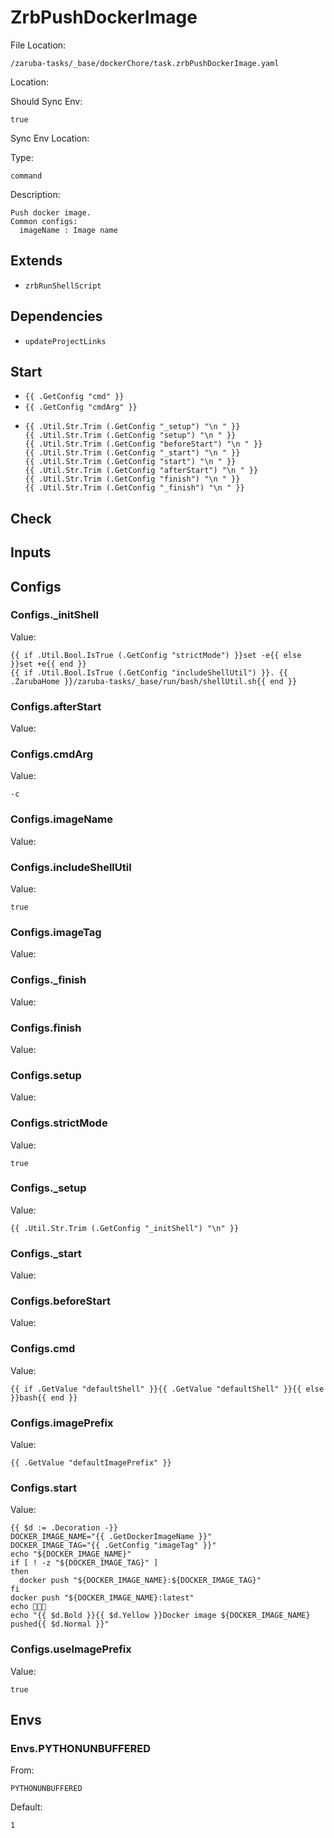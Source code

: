
# ZrbPushDockerImage

File Location:

    /zaruba-tasks/_base/dockerChore/task.zrbPushDockerImage.yaml


Location:




Should Sync Env:

    true


Sync Env Location:




Type:

    command


Description:

    Push docker image.
    Common configs:
      imageName : Image name




## Extends

* `zrbRunShellScript`


## Dependencies

* `updateProjectLinks`


## Start

* `{{ .GetConfig "cmd" }}`
* `{{ .GetConfig "cmdArg" }}`
*
    ```
    {{ .Util.Str.Trim (.GetConfig "_setup") "\n " }}
    {{ .Util.Str.Trim (.GetConfig "setup") "\n " }}
    {{ .Util.Str.Trim (.GetConfig "beforeStart") "\n " }}
    {{ .Util.Str.Trim (.GetConfig "_start") "\n " }}
    {{ .Util.Str.Trim (.GetConfig "start") "\n " }}
    {{ .Util.Str.Trim (.GetConfig "afterStart") "\n " }}
    {{ .Util.Str.Trim (.GetConfig "finish") "\n " }}
    {{ .Util.Str.Trim (.GetConfig "_finish") "\n " }}

    ```


## Check




## Inputs


## Configs


### Configs._initShell

Value:

    {{ if .Util.Bool.IsTrue (.GetConfig "strictMode") }}set -e{{ else }}set +e{{ end }}
    {{ if .Util.Bool.IsTrue (.GetConfig "includeShellUtil") }}. {{ .ZarubaHome }}/zaruba-tasks/_base/run/bash/shellUtil.sh{{ end }}




### Configs.afterStart

Value:





### Configs.cmdArg

Value:

    -c



### Configs.imageName

Value:





### Configs.includeShellUtil

Value:

    true



### Configs.imageTag

Value:





### Configs._finish

Value:





### Configs.finish

Value:





### Configs.setup

Value:





### Configs.strictMode

Value:

    true



### Configs._setup

Value:

    {{ .Util.Str.Trim (.GetConfig "_initShell") "\n" }}



### Configs._start

Value:





### Configs.beforeStart

Value:





### Configs.cmd

Value:

    {{ if .GetValue "defaultShell" }}{{ .GetValue "defaultShell" }}{{ else }}bash{{ end }}



### Configs.imagePrefix

Value:

    {{ .GetValue "defaultImagePrefix" }}



### Configs.start

Value:

    {{ $d := .Decoration -}}
    DOCKER_IMAGE_NAME="{{ .GetDockerImageName }}"
    DOCKER_IMAGE_TAG="{{ .GetConfig "imageTag" }}"
    echo "${DOCKER_IMAGE_NAME}"
    if [ ! -z "${DOCKER_IMAGE_TAG}" ]
    then
      docker push "${DOCKER_IMAGE_NAME}:${DOCKER_IMAGE_TAG}"
    fi
    docker push "${DOCKER_IMAGE_NAME}:latest"
    echo 🎉🎉🎉
    echo "{{ $d.Bold }}{{ $d.Yellow }}Docker image ${DOCKER_IMAGE_NAME} pushed{{ $d.Normal }}"




### Configs.useImagePrefix

Value:

    true



## Envs


### Envs.PYTHONUNBUFFERED

From:

    PYTHONUNBUFFERED


Default:

    1